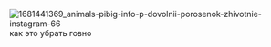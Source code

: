 ![1681441369_animals-pibig-info-p-dovolnii-porosenok-zhivotnie-instagram-66](https://github.com/user-attachments/assets/cb269fb8-920f-4bd4-8085-f40675f7420e)
как это убрать говно
